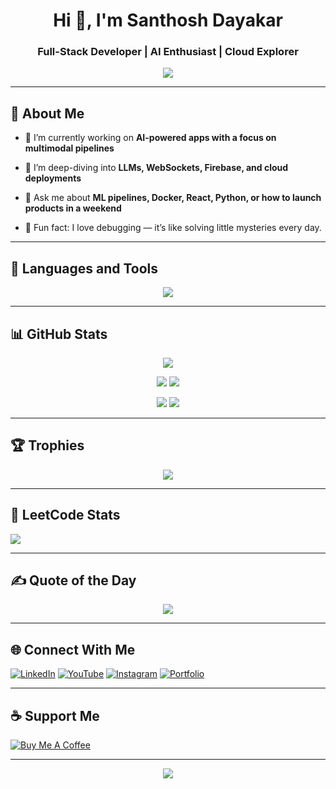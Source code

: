 <h1 align="center">Hi 👋, I'm Santhosh Dayakar</h1>
<h3 align="center">Full-Stack Developer | AI Enthusiast | Cloud Explorer</h3>

<p align="center">
  <img src="https://readme-typing-svg.herokuapp.com?font=Fira+Code&pause=1000&color=40FFBF&width=435&lines=Welcome+to+my+hub!;Building+projects+that+solve+real+problems;Learning+something+new+every+day!" />
</p>

---

## 🧠 About Me

- 🔭 I’m currently working on **AI-powered apps with a focus on multimodal pipelines**

- 🌱 I’m deep-diving into **LLMs, WebSockets, Firebase, and cloud deployments**

- 💬 Ask me about **ML pipelines, Docker, React, Python, or how to launch products in a weekend**

- 🧪 Fun fact: I love debugging — it’s like solving little mysteries every day.

---

## 🔧 Languages and Tools

<div align="center">
  <img src="https://skillicons.dev/icons?i=python,java,js,ts,html,css,react,nextjs,nodejs,express,mongodb,mysql,postgres,firebase,aws,gcp,docker,git,kubernetes,tensorflow,pytorch,vscode,figma&theme=dark" />
</div>

---


## 📊 GitHub Stats

<p align="center">
  <img src="https://github-profile-summary-cards.vercel.app/api/cards/profile-details?username=S-15-77&theme=github_dark" />
</p>

<p align="center">
  <img src="https://github-profile-summary-cards.vercel.app/api/cards/repos-per-language?username=S-15-77&theme=github_dark" />
  <img src="https://github-profile-summary-cards.vercel.app/api/cards/most-commit-language?username=S-15-77&theme=github_dark" />
</p>

<p align="center">
  <img src="https://github-profile-summary-cards.vercel.app/api/cards/stats?username=S-15-77&theme=github_dark" />
  <img src="https://github-profile-summary-cards.vercel.app/api/cards/productive-time?username=S-15-77&theme=github_dark&utcOffset=8" />
</p>

---

## 🏆 Trophies

<p align="center">
  <img src="https://github-profile-trophy.vercel.app/?username=S-15-77&theme=gruvbox&no-frame=true&no-bg=true&margin-w=4" />
</p>

---

## 🧩 LeetCode Stats

<p>
  <img src="https://leetcard.jacoblin.cool/santhoshdayakar2002?theme=dark&font=Karla&ext=heatmap" />
</p>

---

## ✍️ Quote of the Day

<p align="center">
  <img src="https://quotes-github-readme.vercel.app/api?type=horizontal&theme=dark" />
</p>

---

## 🌐 Connect With Me

[![LinkedIn](https://img.shields.io/badge/LinkedIn-%230077B5.svg?style=for-the-badge&logo=linkedin&logoColor=white)](https://linkedin.com/in/santhosh-dayakar-45aab6202/)
[![YouTube](https://img.shields.io/badge/YouTube-%23FF0000.svg?style=for-the-badge&logo=YouTube&logoColor=white)](https://www.youtube.com/channel/UCXzVuptoIlka0mSXp0GbaRw)
[![Instagram](https://img.shields.io/badge/Instagram-%23E4405F.svg?style=for-the-badge&logo=Instagram&logoColor=white)](https://www.instagram.com/sandiz.de/)
[![Portfolio](https://img.shields.io/badge/Portfolio-%2312100E.svg?style=for-the-badge&logo=firefox&logoColor=white)]([https://santhoshdayakar.dev](https://santhoshdayakar.vercel.app/))

---

## ☕ Support Me

[![Buy Me A Coffee](https://img.shields.io/badge/Buy%20Me%20a%20Coffee-%23FFDD00.svg?style=for-the-badge&logo=buy-me-a-coffee&logoColor=black)](https://www.buymeacoffee.com/santhoshdaya)

---

<p align="center">
  <img src="https://komarev.com/ghpvc/?username=S-15-77&label=Profile+views&color=40ffbf&style=flat" />
</p>
